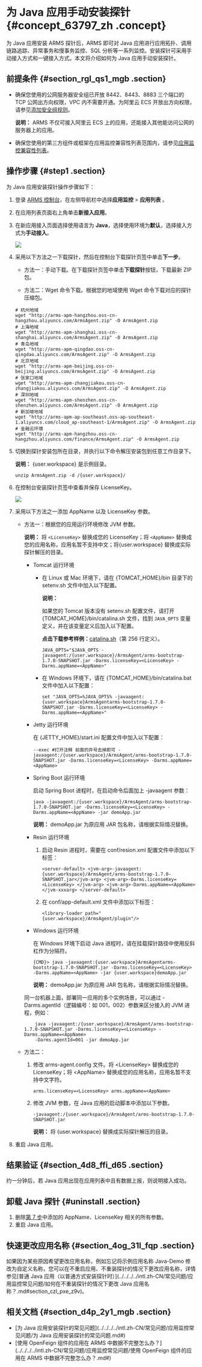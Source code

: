 # 为 Java 应用手动安装探针 {#concept_63797_zh .concept}

为 Java 应用安装 ARMS 探针后，ARMS 即可对 Java 应用进行应用拓扑、调用链路追踪、异常事务和慢事务监控、SQL 分析等一系列监控。安装探针可采用手动接入方式和一键接入方式。本文将介绍如何为 Java 应用手动安装探针。

## 前提条件 {#section_rgl_qs1_mgb .section}

-   确保您使用的公网服务器安全组已开放 8442、8443、8883 三个端口的 TCP 公网出方向权限，VPC 内不需要开通。为阿里云 ECS 开放出方向权限，请参见[添加安全组规则](../../../../intl.zh-CN/安全/安全组/添加安全组规则.md#)。

    **说明：** ARMS 不仅可接入阿里云 ECS 上的应用，还能接入其他能访问公网的服务器上的应用。

-   确保您使用的第三方组件或框架在应用监控兼容性列表范围内，请参见[应用监控兼容性列表](intl.zh-CN/应用监控/参考信息/应用组件和框架支持列表.md#)。


## 操作步骤 {#step1 .section}

为 Java 应用安装探针操作步骤如下：

1.  登录 [ARMS 控制台](https://arms-ap-southeast-1.console.aliyun.com/#/home)，在左侧导航栏中选择**应用监控** \> **应用列表** 。
2.  在应用列表页面右上角单击**新接入应用**。

3.  在新应用接入页面选择使用语言为 **Java**，选择使用环境为**默认**，选择接入方式为**手动接入**。

    ![](http://static-aliyun-doc.oss-cn-hangzhou.aliyuncs.com/assets/img/152228/156879648144353_zh-CN.png)

4.  采用以下方法之一下载探针，然后在控制台下载探针页签中单击**下一步**。

    -   方法一：手动下载。在下载探针页签中单击**下载探针**按钮，下载最新 ZIP 包。

    -   方法二：Wget 命令下载。根据您的地域使用 Wget 命令下载对应的探针压缩包。

    ``` {#codeblock_fi0_fsx_erz}
    # 杭州地域
    wget "http://arms-apm-hangzhou.oss-cn-hangzhou.aliyuncs.com/ArmsAgent.zip" -O ArmsAgent.zip
    # 上海地域
    wget "http://arms-apm-shanghai.oss-cn-shanghai.aliyuncs.com/ArmsAgent.zip" -O ArmsAgent.zip
    # 青岛地域
    wget "http://arms-apm-qingdao.oss-cn-qingdao.aliyuncs.com/ArmsAgent.zip" -O ArmsAgent.zip
    # 北京地域
    wget "http://arms-apm-beijing.oss-cn-beijing.aliyuncs.com/ArmsAgent.zip" -O ArmsAgent.zip
    # 张家口地域
    wget "http://arms-apm-zhangjiakou.oss-cn-zhangjiakou.aliyuncs.com/ArmsAgent.zip" -O ArmsAgent.zip
    # 深圳地域
    wget "http://arms-apm-shenzhen.oss-cn-shenzhen.aliyuncs.com/ArmsAgent.zip" -O ArmsAgent.zip
    # 新加坡地域
    wget "http://arms-apm-ap-southeast.oss-ap-southeast-1.aliyuncs.com/cloud_ap-southeast-1/ArmsAgent.zip" -O ArmsAgent.zip
    # 金融云环境
    wget "http://arms-apm-hangzhou.oss-cn-hangzhou.aliyuncs.com/finance/ArmsAgent.zip" -O ArmsAgent.zip
    ```

5.  切换到探针安装包所在目录，并执行以下命令解压安装包到任意工作目录下。

    **说明：** \{user.workspace\} 是示例目录。

    ``` {#codeblock_k9l_l7g_a75}
    unzip ArmsAgent.zip -d /{user.workspace}/ 
    ```

6.  在控制台安装探针页签中查看并保存 LicenseKey。

    ![](http://static-aliyun-doc.oss-cn-hangzhou.aliyuncs.com/assets/img/152228/156879648142270_zh-CN.png)

7.  采用以下方法之一添加 AppName 以及 LicenseKey 参数。

    -   方法一：根据您的应用运行环境修改 JVM 参数。

        **说明：** 将 `<LicenseKey>` 替换成您的 LicenseKey；将 `<AppName>` 替换成您的应用名称，应用名暂不支持中文；将\{user.workspace\} 替换成实际探针解压的目录。

        -   Tomcat 运行环境

            -   在 Linux 或 Mac 环境下，请在 \{TOMCAT\_HOME\}/bin 目录下的 setenv.sh 文件中加入以下配置。

                **说明：** 

                如果您的 Tomcat 版本没有 setenv.sh 配置文件，请打开 \{TOMCAT\_HOME\}/bin/catalina.sh 文件，找到 `JAVA_OPTS` 变量定义，并在该变量定义后加入以下配置。

                **点击下载参考样例：**[catalina.sh](https://arms-public.oss-cn-shanghai.aliyuncs.com/arms-agent/catalina.sh)（第 256 行定义）。

                ``` {#codeblock_v8h_2h6_onw}
                JAVA_OPTS="$JAVA_OPTS -javaagent:/{user.workspace}/ArmsAgent/arms-bootstrap-1.7.0-SNAPSHOT.jar -Darms.licenseKey=<LicenseKey> -Darms.appName=<AppName>" 
                ```

            -   在 Windows 环境下，请在 \{TOMCAT\_HOME\}/bin/catalina.bat 文件中加入以下配置：

                ``` {#codeblock_igo_h7w_jn5}
                set "JAVA_OPTS=%JAVA_OPTS% -javaagent:{user.workspace}ArmsAgentarms-bootstrap-1.7.0-SNAPSHOT.jar -Darms.licenseKey=<LicenseKey> -Darms.appName=<AppName>" 
                ```

        -   Jetty 运行环境

            在 \{JETTY\_HOME\}/start.ini 配置文件中加入以下配置：

            ``` {#codeblock_9si_bg2_dfe}
            --exec #打开注释 前面的井号去掉即可 -javaagent:/{user.workspace}/ArmsAgent/arms-bootstrap-1.7.0-SNAPSHOT.jar -Darms.licenseKey=<LicenseKey> -Darms.appName=<AppName> 
            ```

        -   Spring Boot 运行环境

            启动 Spring Boot 进程时，在启动命令后面加上 -javaagent 参数：

            ``` {#codeblock_afo_55h_w8u}
            java -javaagent:/{user.workspace}/ArmsAgent/arms-bootstrap-1.7.0-SNAPSHOT.jar -Darms.licenseKey=<LicenseKey> -Darms.appName=<AppName> -jar demoApp.jar 
            ```

            **说明：** demoApp.jar 为原应用 JAR 包名称，请根据实际情况替换。

        -   Resin 运行环境

            1.  启动 Resin 进程时，需要在 conf/resion.xml 配置文件中添加以下标签：

                ``` {#codeblock_7pu_x7k_q2m}
                <server-default> <jvm-arg>-javaagent:{user.workspace}/ArmsAgent/arms-bootstrap-1.7.0-SNAPSHOT.jar</jvm-arg> <jvm-arg>-Darms.licenseKey=<LicenseKey> </jvm-arg> <jvm-arg>-Darms.appName=<AppName> </jvm-xxxarg> </server-default> 
                ```

            2.  在 conf/app-default.xml 文件中添加以下标签：

                ``` {#codeblock_kvd_jc7_bq5}
                <library-loader path="{user.workspace}/ArmsAgent/plugin"/> 
                ```

        -   Windows 运行环境

            在 Windows 环境下启动 Java 进程时，请在挂载探针路径中使用反斜杠作为分隔符。

            ``` {#codeblock_crd_tly_swi}
            {CMD}> java -javaagent:{user.workspace}ArmsAgentarms-bootstrap-1.7.0-SNAPSHOT.jar -Darms.licenseKey=<LicenseKey> -Darms.appName=<AppName> -jar {user.workspace}demoApp.jar 
            ```

            **说明：** demoApp.jar 为原应用 JAR 包名称，请根据实际情况替换。

        同一台机器上面，部署同一应用的多个实例场景，可以通过 -Darms.agentId（逻辑编号：如 001，002）参数来区分接入的 JVM 进程，例如：

        ``` {#codeblock_d4i_jju_vot}
            java -javaagent:/{user.workspace}/ArmsAgent/arms-bootstrap-1.7.0-SNAPSHOT.jar -Darms.licenseKey=<LicenseKey> -Darms.appName=<AppName> 
            -Darms.agentId=001 -jar demoApp.jar
        ```

    -   方法二：

        1.  修改 arms-agent.config 文件。将 <LicenseKey\> 替换成您的 LicenseKey；将 <AppName\> 替换成您的应用名称，应用名暂不支持中文字符。

            ``` {#codeblock_k8g_iib_1ew}
            arms.licenseKey=<LicenseKey> arms.appName=<AppName>
            ```

        2.  修改 JVM 参数，在 Java 应用的启动脚本中添加以下参数。

            ``` {#codeblock_f01_ib9_cjt}
            -javaagent:/{user.workspace}/ArmsAgent/arms-bootstrap-1.7.0-SNAPSHOT.jar 
            ```

            **说明：** 将 \{user.workspace\} 替换成实际探针解压的目录。

8.  重启 Java 应用。


## 结果验证 {#section_4d8_ffi_d65 .section}

约一分钟后，若 Java 应用出现在应用列表中且有数据上报，则说明接入成功。

## 卸载 Java 探针 {#uninstall .section}

1.  删除[第 7 步](#codeph_mzu_zln_tg7)中添加的 AppName、LicenseKey 相关的所有参数。
2.  重启 Java 应用。

## 快速更改应用名称 {#section_4og_31l_fqp .section}

如果因为某些原因希望更改应用名称，例如忘记将示例应用名称 Java-Demo 修改为自定义名称，您可以在不重启应用、不重装探针的情况下更改应用名称，详情参见[普通 Java 应用（以普通方式安装探针时）](../../../../intl.zh-CN/常见问题/应用监控常见问题/如何在不重装探针的情况下更改 Java 应用名称？.md#section_czl_pxe_z9v)。

## 相关文档 {#section_d4p_2y1_mgb .section}

-   [为 Java 应用安装探针的常见问题](../../../../intl.zh-CN/常见问题/应用监控常见问题/为 Java 应用安装探针的常见问题.md#)
-   [使用 OpenFeign 组件的应用在 ARMS 中数据不完整怎么办？](../../../../intl.zh-CN/常见问题/应用监控常见问题/使用 OpenFeign 组件的应用在 ARMS 中数据不完整怎么办？.md#)

